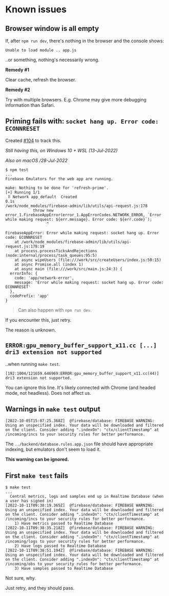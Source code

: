 # Known issues


## Browser window is all empty

If, after `npm run dev`, there's nothing in the browser and the console shows:

`Unable to load module .. app.js`

..or something, nothing's necessarily wrong.

**Remedy #1**

Clear cache, refresh the browser.

**Remedy #2**

Try with multiple browsers. E.g. Chrome may give more debugging information than Safari.


## Priming fails with: `socket hang up. Error code: ECONNRESET` 

Created [#104](https://github.com/akauppi/GroundLevel-firebase-es/issues/104) to track this.

*Still having this, on Windows 10 + WSL (13-Jul-2022)* 

*Also on macOS /28-Jul-2022*

```
$ npm test
...
Firebase Emulators for the web app are running.

make: Nothing to be done for 'refresh-prime'.
[+] Running 1/1
 ⠿ Network app_default  Created                                                                                                                                                                                   0.1s
/work/node_modules/firebase-admin/lib/utils/api-request.js:178
            throw new error_1.FirebaseAppError(error_1.AppErrorCodes.NETWORK_ERROR, `Error while making request: ${err.message}. Error code: ${err.code}`);
                  ^

FirebaseAppError: Error while making request: socket hang up. Error code: ECONNRESET
    at /work/node_modules/firebase-admin/lib/utils/api-request.js:178:19
    at process.processTicksAndRejections (node:internal/process/task_queues:95:5)
    at async wipeUsers (file:///work/src/createUsers/index.js:50:15)
    at async Promise.all (index 1)
    at async main (file:///work/src/main.js:24:3) {
  errorInfo: {
    code: 'app/network-error',
    message: 'Error while making request: socket hang up. Error code: ECONNRESET'
  },
  codePrefix: 'app'
}
```

>Can also happen with `npm run dev`.

If you encounter this, just retry.

The reason is unknown. 


## `ERROR:gpu_memory_buffer_support_x11.cc [...] dri3 extension not supported`

..when running `make test`.

```
[192:1004/121659.646969:ERROR:gpu_memory_buffer_support_x11.cc(44)] dri3 extension not supported.
```

You can ignore this line. It's likely connected with Chrome (and headed mode, not headless). Does not affect us.


## Warnings in `make test` output

```
[2022-10-05T15:07:25.368Z]  @firebase/database: FIREBASE WARNING: Using an unspecified index. Your data will be downloaded and filtered on the client. Consider adding ".indexOn": "ctx/clientTimestamp" at /incoming/incs to your security rules for better performance. 
```

The `../backend/database.rules.app.json` file should have appropriate indexing, but emulators don't seem to load it.

**This warning can be ignored.**


## First `make test` fails

```
$ make test
...
  Central metrics, logs and samples end up in Realtime Database (when a user has signed in)
[2022-10-11T09:38:19.365Z]  @firebase/database: FIREBASE WARNING: Using an unspecified index. Your data will be downloaded and filtered on the client. Consider adding ".indexOn": "ctx/clientTimestamp" at /incoming/incs to your security rules for better performance. 
    1) Have metrics passed to Realtime Database
[2022-10-11T09:38:35.218Z]  @firebase/database: FIREBASE WARNING: Using an unspecified index. Your data will be downloaded and filtered on the client. Consider adding ".indexOn": "ctx/clientTimestamp" at /incoming/logs to your security rules for better performance. 
    2) Have logs passed to Realtime Database
[2022-10-11T09:38:51.194Z]  @firebase/database: FIREBASE WARNING: Using an unspecified index. Your data will be downloaded and filtered on the client. Consider adding ".indexOn": "ctx/clientTimestamp" at /incoming/obs to your security rules for better performance. 
    3) Have samples passed to Realtime Database
```

Not sure, why.

Just retry, and they should pass.
